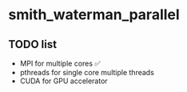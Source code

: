 # smith_waterman_parallel

## TODO list

* MPI for multiple cores :white_check_mark:
* pthreads for single core multiple threads
* CUDA for GPU accelerator 

